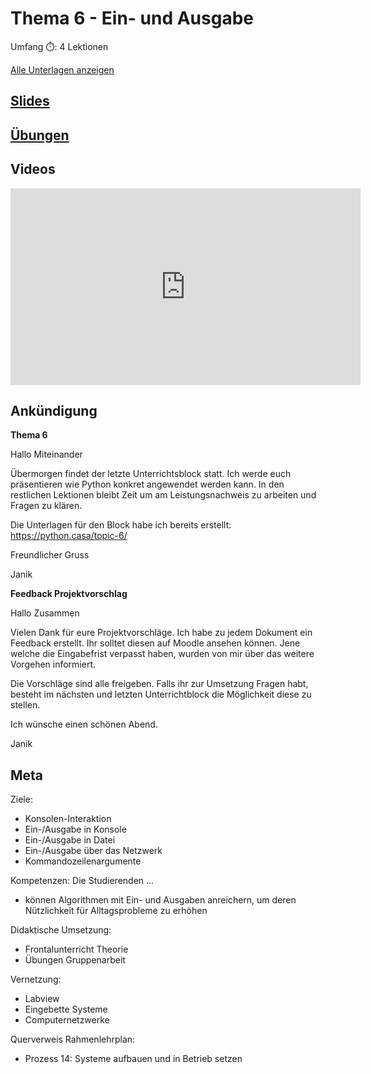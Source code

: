 # Thema  6 - Ein- und Ausgabe

Umfang ⏱️: 4 Lektionen

[Alle Unterlagen anzeigen](https://github.com/janikvonrotz/python.casa/tree/main/topic-6)

## [Slides](slides.md)  
## [Übungen](exercise.md)
## Videos

<iframe width="560" height="315" src="https://www.youtube.com/embed/lWuHj6qjLPQ" frameborder="0" allow="accelerometer; autoplay; clipboard-write; encrypted-media; gyroscope; picture-in-picture" allowfullscreen></iframe>

## Ankündigung

**Thema 6**

Hallo Miteinander

Übermorgen findet der letzte Unterrichtsblock statt. Ich werde euch präsentieren wie Python konkret angewendet werden kann. In den restlichen Lektionen bleibt Zeit um am Leistungsnachweis zu arbeiten und Fragen zu klären.

Die Unterlagen für den Block habe ich bereits erstellt: <https://python.casa/topic-6/>

Freundlicher Gruss

Janik

**Feedback Projektvorschlag**

Hallo Zusammen

Vielen Dank für eure Projektvorschläge. Ich habe zu jedem Dokument ein Feedback erstellt. Ihr solltet diesen auf Moodle ansehen können. Jene welche die Eingabefrist verpasst haben, wurden von mir über das weitere Vorgehen informiert.

Die Vorschläge sind alle freigeben. Falls ihr zur Umsetzung Fragen habt, besteht im nächsten und letzten Unterrichtblock die Möglichkeit diese zu stellen.

Ich wünsche einen schönen Abend.

Janik

## Meta

Ziele:
* Konsolen-Interaktion
* Ein-/Ausgabe in Konsole
* Ein-/Ausgabe in Datei
* Ein-/Ausgabe über das Netzwerk
* Kommandozeilenargumente

Kompetenzen: Die Studierenden ...
* können Algorithmen mit Ein- und Ausgaben anreichern, um deren Nützlichkeit für Alltagsprobleme zu erhöhen

Didaktische Umsetzung:
* Frontalunterricht Theorie
* Übungen Gruppenarbeit

Vernetzung:
* Labview
* Eingebette Systeme
* Computernetzwerke

Querverweis Rahmenlehrplan:
* Prozess 14: Systeme aufbauen und in Betrieb setzen